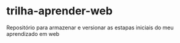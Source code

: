 # trilha-aprender-web
Repositório para armazenar e versionar as estapas iniciais do meu aprendizado em web
